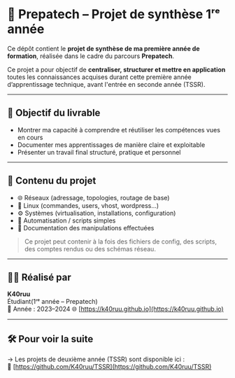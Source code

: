 # 🧠 Prepatech – Projet de synthèse 1ʳᵉ année

Ce dépôt contient le **projet de synthèse de ma première année de formation**, réalisée dans le cadre du parcours **Prepatech**.

Ce projet a pour objectif de **centraliser, structurer et mettre en application** toutes les connaissances acquises durant cette première année d’apprentissage technique, avant l'entrée en seconde année (TSSR).

---

## 🎯 Objectif du livrable

- Montrer ma capacité à comprendre et réutiliser les compétences vues en cours
- Documenter mes apprentissages de manière claire et exploitable
- Présenter un travail final structuré, pratique et personnel

---

## 📁 Contenu du projet

- 🌐 Réseaux (adressage, topologies, routage de base)
- 🐧 Linux (commandes, users, vhost, wordpress...)
- ⚙️ Systèmes (virtualisation, installations, configuration)
- 🔧 Automatisation / scripts simples
- 📝 Documentation des manipulations effectuées

> Ce projet peut contenir à la fois des fichiers de config, des scripts, des comptes rendus ou des schémas réseau.

---

## 🧑‍💻 Réalisé par

**K40ruu**  
Étudiant(1ʳᵉ année – Prepatech)  
📆 Année : 2023–2024
🌐 [https://k40ruu.github.io](https://k40ruu.github.io)

---

## 🛠️ Pour voir la suite

→ Les projets de deuxième année (TSSR) sont disponible ici :  
🔗 [https://github.com/K40ruu/TSSR](https://github.com/K40ruu/TSSR)
